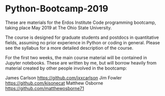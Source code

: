 # Python-Bootcamp-2019

These are materials for the Erdos Institute Code programming bootcamp, taking place May 2019 at The Ohio State University.

The course is designed for graduate students and postdocs in quantitative fields, assuming no prior experience in Python or coding in general. Please see the syllabus for a more detailed description of the course.

For the first two weeks, the main course material will be contained in Jupyter notebooks. These are written by me, but will borrow heavily from material created by other people involved in the bootcamp:

James Carlson https://github.com/jxxcarlson
Jim Fowler https://github.com/kisonecat
Matthew Osborne https://github.com/matthewosborne71
